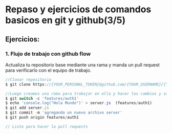 # Repaso y ejercicios de comandos basicos en git y github(3/5)

## Ejercicios:
### 1. Flujo de trabajo con github flow
Actualiza tu repositorio base mediante una rama y manda un pull request para verificarlo con el equipo de trabajo.
```js
//Clonar repositorio
$ git clone https://{YOUR_PERSONAL_TOKEN}@github.com/{YOUR_USERNAME}/{YOUR_REPO}.git     

//Luego creamos una rama para trabajar en ella y hacer los cambios y subir la rama
$ git switch -c 'features/auth1'
$ echo 'console.log("Hola Mundo")' > server.js  (features/auth1)
$ git add server.js
$ git commit -m 'agregando un nuevo archivo server'
$ git push origin features/auth1

// Listo para hacer la pull requests
```
